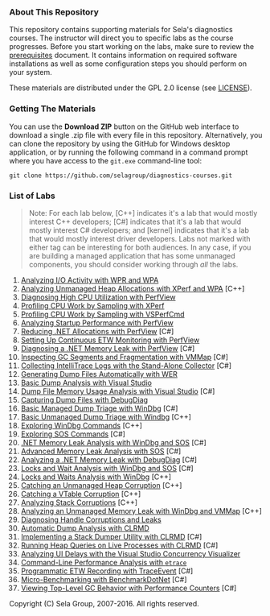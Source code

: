 ### About This Repository

This repository contains supporting materials for Sela's diagnostics courses. The instructor will direct you to specific labs as the course progresses. Before you start working on the labs, make sure to review the [prerequisites](prerequisites.md) document. It contains information on required software installations as well as some configuration steps you should perform on your system.

These materials are distributed under the GPL 2.0 license (see [LICENSE](LICENSE)).

### Getting The Materials

You can use the **Download ZIP** button on the GitHub web interface to download a single .zip file with every file in this repository. Alternatively, you can clone the repository by using the GitHub for Windows desktop application, or by running the following command in a command prompt where you have access to the `git.exe` command-line tool:

```
git clone https://github.com/selagroup/diagnostics-courses.git
```

### List of Labs

> Note: For each lab below, [C++] indicates it's a lab that would mostly interest C++ developers; [C#] indicates that it's a lab that would mostly interest C# developers; and [kernel] indicates that it's a lab that would mostly interest driver developers. Labs not marked with either tag can be interesting for both audiences. In any case, if you are building a managed application that has some unmanaged components, you should consider working through *all* the labs.

1. [Analyzing I/O Activity with WPR and WPA](perf-wpr-fileaccesses/)
1. [Analyzing Unmanaged Heap Allocations with XPerf and WPA](perf-xperf-heapalloc/) [C++]
1. [Diagnosing High CPU Utilization with PerfView](perf-perfview-cpu/)
1. [Profiling CPU Work by Sampling with XPerf](perf-xperf-cpu/)
1. [Profiling CPU Work by Sampling with VSPerfCmd](perf-vsperf-cpu/)
1. [Analyzing Startup Performance with PerfView](perf-perfview-startup/)
1. [Reducing .NET Allocations with PerfView](perf-perfview-netallocs/) [C#]
1. [Setting Up Continuous ETW Monitoring with PerfView](perf-perfview-monitoring/)
1. [Diagnosing a .NET Memory Leak with PerfView](perf-perfview-netleak/) [C#]
1. [Inspecting GC Segments and Fragmentation with VMMap](perf-gc-segments) [C#]
1. [Collecting IntelliTrace Logs with the Stand-Alone Collector](dbg-intellitrace-sc/) [C#]
1. [Generating Dump Files Automatically with WER](dbg-dumps-wer/)
1. [Basic Dump Analysis with Visual Studio](dbg-dumps-vs/)
1. [Dump File Memory Usage Analysis with Visual Studio](dbg-dumps-vsmemory/) [C#]
1. [Capturing Dump Files with DebugDiag](dbg-dumps-debugdiag/)
1. [Basic Managed Dump Triage with WinDbg](dbg-dumps-windbg/) [C#]
1. [Basic Unmanaged Dump Triage with Windbg](dbg-dumps-windbg2/) [C++]
1. [Exploring WinDbg Commands](dbg-windbg-intro/) [C++]
1. [Exploring SOS Commands](dbg-sos-intro/) [C#]
1. [.NET Memory Leak Analysis with WinDbg and SOS](dbg-sos-leak/) [C#]
1. [Advanced Memory Leak Analysis with SOS](dbg-sos-advancedleak/) [C#]
1. [Analyzing a .NET Memory Leak with DebugDiag](dbg-sos-debugdiagleak/) [C#]
1. [Locks and Wait Analysis with WinDbg and SOS](dbg-sos-locks/) [C#]
1. [Locks and Waits Analysis with WinDbg](dbg-windbg-locks/) [C++]
1. [Catching an Unmanaged Heap Corruption](dbg-windbg-heapcorr/) [C++]
1. [Catching a VTable Corruption](dbg-windbg-vtablecorr/) [C++]
1. [Analyzing Stack Corruptions](dbg-windbg-stackcorr/) [C++]
1. [Analyzing an Unmanaged Memory Leak with WinDbg and VMMap](dbg-windbg-leak/) [C++]
1. [Diagnosing Handle Corruptions and Leaks](dbg-windbg-handles/)
1. [Automatic Dump Analysis with CLRMD](dbg-clrmd-triage/)
1. [Implementing a Stack Dumper Utility with CLRMD](dbg-clrmd-stackdumper/) [C#]
1. [Running Heap Queries on Live Processes with CLRMD](dbg-clrmd-heapqueries/) [C#]
1. [Analyzing UI Delays with the Visual Studio Concurrency Visualizer](perf-concvis-ui/)
1. [Command-Line Performance Analysis with `etrace`](perf-etrace-intro/)
1. [Programmatic ETW Recording with TraceEvent](perf-traceevent/) [C#]
1. [Micro-Benchmarking with BenchmarkDotNet](perf-benchmarkdotnet/) [C#]
1. [Viewing Top-Level GC Behavior with Performance Counters](perf-perfcounters-gc/) [C#]

Copyright (C) Sela Group, 2007-2016. All rights reserved.

